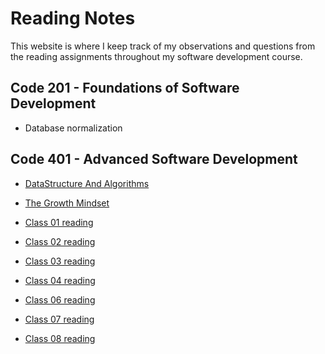 # Reading Notes

This website is where I keep track of my observations and questions from the reading assignments throughout my software development course.

## Code 201 - Foundations of Software Development

* Database normalization

## Code 401 - Advanced Software Development
* [DataStructure And Algorithms](https://github.com/abdulkareemAbunabhan/reading-notes/blob/main/DataStructureAndAlgorithms.md)
* [The Growth Mindset](https://github.com/abdulkareemAbunabhan/reading-notes/blob/main/TheGrowthMindset.md)

* [Class 01 reading](https://github.com/abdulkareemAbunabhan/reading-notes/blob/main/class1Readings.md)
* [Class 02 reading](https://github.com/abdulkareemAbunabhan/reading-notes/blob/main/class2Readings.md)
* [Class 03 reading](https://github.com/abdulkareemAbunabhan/reading-notes/blob/main/class3Reading.md)
* [Class 04 reading](https://github.com/abdulkareemAbunabhan/reading-notes/blob/main/class4Reading.md)
* [Class 06 reading](https://github.com/abdulkareemAbunabhan/reading-notes/blob/main/class6Reading.md)
* [Class 07 reading](https://github.com/abdulkareemAbunabhan/reading-notes/blob/main/class7readings.md)
* [Class 08 reading](https://github.com/abdulkareemAbunabhan/reading-notes/blob/main/class8Reading.md)
